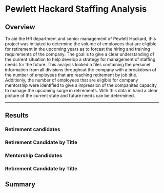 # Pewlett Hackard Staffing Analysis
## Overview

To aid the HR department and senior management of Pewlett Hackard, this project was initiated to determine the volume of employees that are eligible for retirement in the upcoming years as to forcast the hiring and training requirements of the company.  The goal is to give a clear understanding of the current situation to help develop a strategy for management of staffing needs for the future.  This analysis looked a files containing the personel information from all divisions throughout the company with a breakdown of the number of employees that are reaching retirement by job title.  Additionly, the number of employees that are eligible for company mentorship were identified to give a impression of the companites capacity to manage the upcoming surge in retirements.  With this data in hand a clear picture of the current state and future needs can be determined.

---
## Results

### Retirement candidates

### Retirement Candidate by Title

### Mentorship Candidates

### Retirement Candidate by Title

## Summary

